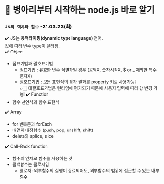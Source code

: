 # 🐥 병아리부터 시작하는 node.js 바로 알기

### `JS의 객체와 함수` -21.03.23(화)

✔️ JS는 **동적타이핑(dynamic type language)** 언어.<br>
값에 따라 변수 type이 달라짐.<br>
✔️ Object
+ 점표기법과 괄호표기법
  + 점표기법 : 유효한 변수 식별자일 경우 (공백X, 숫자시작X, $ or _ 제외한 특수 문자X)<br>
  + 괄호표기법 : 모든 표현식의 평가 결과를 property 키로 사용가능❕<br>
              👉🏻 대괄호표기법은 런타임에 평가되기 때문에 사용자 입력에 따라 갑 변경 가능❕
✔️ Function
+ 함수 선언식과 함수 표현식

✔️ Array
+ for 반복문과 forEach
+ 배열의 내장함수 (push, pop, unshift, shift)
+ delete와 splice, slice

✔️ Call-Back function
+ 함수의 인자로 함수를 사용하는 것
+ 콜백함수는 클로저임
	+ 클로저: 외부함수의 실행이 종료되어도, 외부함수의 범위에 접근할 수 있는 내부함수
